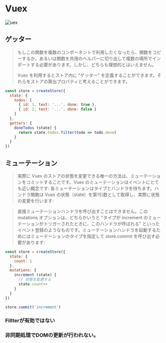 # Vuex
![uex](https://vuex.vuejs.org/vuex.png)

## ゲッター

>もしこの関数を複数のコンポーネントで利用したくなったら、関数をコピーするか、あるいは関数を共用のヘルパーに切り出して複数の場所でインポートする必要があります。しかし、どちらも理想的とはいえません。
>
>Vuex を利用するとストア内に "ゲッター" を定義することができます。それらをストアの算出プロパティと考えることができます。

```javascript
const store = createStore({
  state: {
    todos: [
      { id: 1, text: '...', done: true },
      { id: 2, text: '...', done: false }
    ]
  },
  getters: {
    doneTodos (state) {
      return state.todos.filter(todo => todo.done)
    }
  }
})
```

## ミューテーション

>実際に Vuex のストアの状態を変更できる唯一の方法は、ミューテーションをコミットすることです。Vuex のミューテーションはイベントにとても近い概念です: 各ミューテーションはタイプとハンドラを持ちます。ハンドラ関数は Vuex の状態（state）を第1引数として取得し、実際に状態の変更を行います:

>直接ミューテーションハンドラを呼び出すことはできません。この mutations オプションは、どちらかいうと "タイプが increment のミューテーションがトリガーされたときに、このハンドラが呼ばれる" といったイベント登録のようなものです。ミューテーションハンドラを起動するためにはミューテーションのタイプを指定して store.commit を呼び出す必要があります:

```javascript
const store = createStore({
  state: {
    count: 1
  },
  mutations: {
    increment (state) {
      // 状態を変更する
      state.count++
    }
  }
})

store.commit('increment')
```

### Fillterが有効ではない

### 非同期処理でDOMの更新が行われない。
